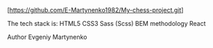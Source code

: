 [https://github.com/E-Martynenko1982/My-chess-project.git]

The tech stack is:
HTML5
CSS3
Sass (Scss)
BEM methodology
React

Author
Evgeniy Martynenko
